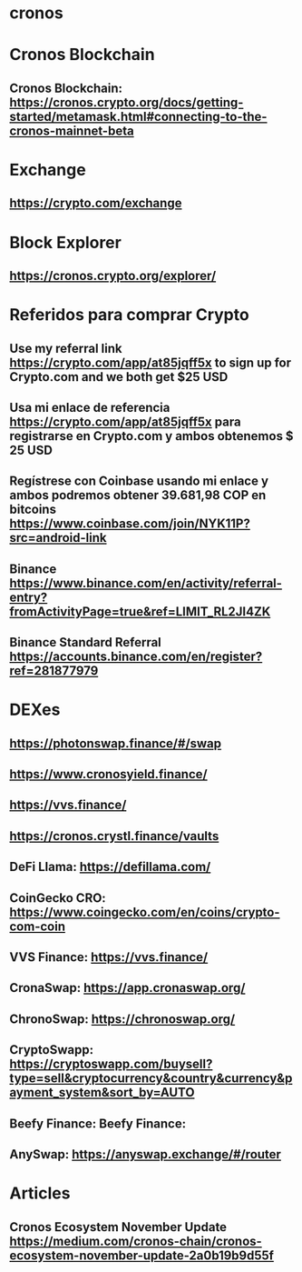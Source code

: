 # cronos

# Cronos Blockchain
## Cronos Blockchain: https://cronos.crypto.org/docs/getting-started/metamask.html#connecting-to-the-cronos-mainnet-beta
# Exchange
## https://crypto.com/exchange
# Block Explorer 
## https://cronos.crypto.org/explorer/
# Referidos para comprar Crypto
## Use my referral link https://crypto.com/app/at85jqff5x to sign up for Crypto.com and we both get $25 USD 
## Usa mi enlace de referencia https://crypto.com/app/at85jqff5x para registrarse en Crypto.com y ambos obtenemos $ 25 USD
## Regístrese con Coinbase usando mi enlace y ambos podremos obtener 39.681,98 COP en bitcoins https://www.coinbase.com/join/NYK11P?src=android-link
## Binance https://www.binance.com/en/activity/referral-entry?fromActivityPage=true&ref=LIMIT_RL2JI4ZK
## Binance Standard Referral https://accounts.binance.com/en/register?ref=281877979
# DEXes
## https://photonswap.finance/#/swap
## https://www.cronosyield.finance/
## https://vvs.finance/
## https://cronos.crystl.finance/vaults
## DeFi Llama: https://defillama.com/
## CoinGecko CRO: https://www.coingecko.com/en/coins/crypto-com-coin
## VVS Finance: https://vvs.finance/
## CronaSwap: https://app.cronaswap.org/
## ChronoSwap: https://chronoswap.org/
## CryptoSwapp: https://cryptoswapp.com/buysell?type=sell&cryptocurrency&country&currency&payment_system&sort_by=AUTO
## Beefy Finance: Beefy Finance: 
## AnySwap: https://anyswap.exchange/#/router
# Articles
## Cronos Ecosystem November Update https://medium.com/cronos-chain/cronos-ecosystem-november-update-2a0b19b9d55f
